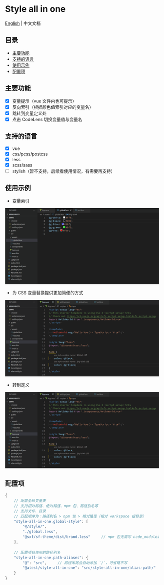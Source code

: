 <!-- omit in toc -->
# Style all in one

[English](https://github.com/He110te4m/vscode-style-all-in-one/blob/main/README.md) | 中文文档

<!-- omit in toc -->
## 目录

- [主要功能](#主要功能)
- [支持的语言](#支持的语言)
- [使用示例](#使用示例)
- [配置项](#配置项)

## 主要功能

- [x] 变量提示（vue 文件内也可提示）
- [x] 反向索引（根据颜色值索引对应的变量名）
- [x] 跳转到变量定义处
- [x] 点击 CodeLens 切换变量值与变量名

## 支持的语言

- [x] vue
- [x] css/pcss/postcss
- [x] less
- [x] scss/sass
- [ ] stylish（暂不支持，后续看使用情况，有需要再支持）

## 使用示例

- 变量索引

![](./resources/demo/variable_index.gif)

- 为 CSS 变量替换提供更加简便的方式

![](./resources/demo/variable_replace.gif)

- 转到定义

![](./resources/demo/go_definition.gif)

## 配置项

```js
{
    // 配置全局变量表
    // 支持相对路径、绝对路径、npm 包、路径别名等
    // 支持文件、目录
    // 匹配顺序为：路径别名 > npm 包 > 相对路径（相对 workspace 根目录）
    "style-all-in-one.global-style": [
        "@/style/",
        "./global.less",
        "@sxf/sf-theme/dist/brand.less"     // npm 包无需写 node_modules
    ],

    // 配置项目使用的路径别名
    "style-all-in-one.path-aliases": {
        "@": "src",     // 路径末尾会自动添加 `/`，可省略不写
        "@atest/style-all-in-one": "src/style-all-in-one/alias-path/"   // 目录需要相对于 workspace 跟目录，或者使用绝对路径
    }
}
```
